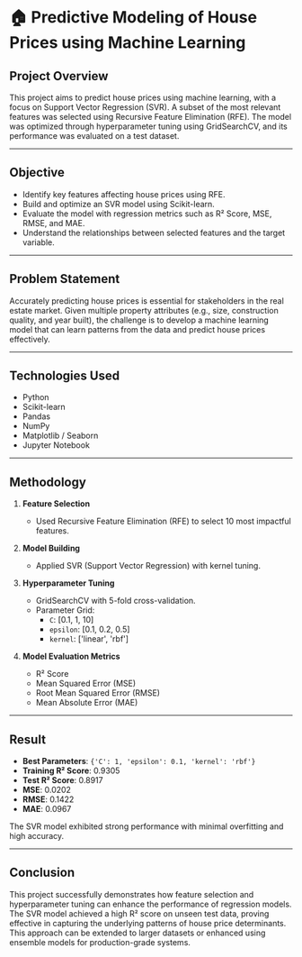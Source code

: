# 🏠 Predictive Modeling of House Prices using Machine Learning

##  Project Overview

This project aims to predict house prices using machine learning, with a focus on Support Vector Regression (SVR). A subset of the most relevant features was selected using Recursive Feature Elimination (RFE). The model was optimized through hyperparameter tuning using GridSearchCV, and its performance was evaluated on a test dataset.

---

##  Objective

- Identify key features affecting house prices using RFE.
- Build and optimize an SVR model using Scikit-learn.
- Evaluate the model with regression metrics such as R² Score, MSE, RMSE, and MAE.
- Understand the relationships between selected features and the target variable.

---

##  Problem Statement

Accurately predicting house prices is essential for stakeholders in the real estate market. Given multiple property attributes (e.g., size, construction quality, and year built), the challenge is to develop a machine learning model that can learn patterns from the data and predict house prices effectively.

---

##  Technologies Used

- Python
- Scikit-learn
- Pandas
- NumPy
- Matplotlib / Seaborn 
- Jupyter Notebook

---

##  Methodology

1. **Feature Selection**  
   - Used Recursive Feature Elimination (RFE) to select 10 most impactful features.
   
2. **Model Building**  
   - Applied SVR (Support Vector Regression) with kernel tuning.
   
3. **Hyperparameter Tuning**  
   - GridSearchCV with 5-fold cross-validation.
   - Parameter Grid:
     - `C`: [0.1, 1, 10]
     - `epsilon`: [0.1, 0.2, 0.5]
     - `kernel`: ['linear', 'rbf']
   
4. **Model Evaluation Metrics**  
   - R² Score
   - Mean Squared Error (MSE)
   - Root Mean Squared Error (RMSE)
   - Mean Absolute Error (MAE)

---

##  Result

- **Best Parameters**: `{'C': 1, 'epsilon': 0.1, 'kernel': 'rbf'}`
- **Training R² Score**: 0.9305
- **Test R² Score**: 0.8917
- **MSE**: 0.0202  
- **RMSE**: 0.1422  
- **MAE**: 0.0967  

The SVR model exhibited strong performance with minimal overfitting and high accuracy.

---

##  Conclusion

This project successfully demonstrates how feature selection and hyperparameter tuning can enhance the performance of regression models. The SVR model achieved a high R² score on unseen test data, proving effective in capturing the underlying patterns of house price determinants. This approach can be extended to larger datasets or enhanced using ensemble models for production-grade systems.


